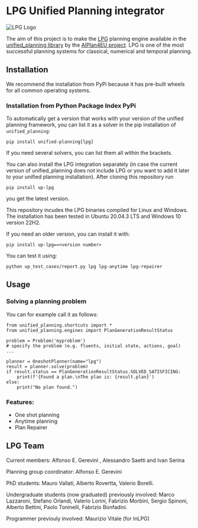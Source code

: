 # LPG Unified Planning integrator

![LPG Logo](https://github.com/aiplan4eu/up-lpg/blob/master/logoLPG.gif "LPG Logo")

The aim of this project is to make the [LPG](https://lpg.unibs.it)
planning engine available in the [unified_planning
library](https://github.com/aiplan4eu/unified-planning) by the
[AIPlan4EU project](https://www.aiplan4eu-project.eu/). LPG
is one of the most successful planning systems for classical, numerical and temporal planning.


## Installation

We recommend the installation from PyPi because it has pre-built wheels for all common operating systems.

### Installation from Python Package Index PyPi

To automatically get a version that works with your version of the unified planning framework, you can list it as a solver in the pip installation of ```unified_planning```:

```
pip install unified-planning[lpg]
```

If you need several solvers, you can list them all within the brackets.

You can also install the LPG integration separately (in case the current version of unified_planning does not include LPG or you want to add it later to your unified planning installation). After cloning this repository run

```pip install up-lpg```

you get the latest version. 

This repository incudes the LPG binaries compiled for Linux and Windows. The installation has been tested in Ubuntu 20.04.3 LTS and Windows 10 version 22H2.

If you need an older version, you can install it with:

```
pip install up-lpg==<version number>
```

You can test it using:
```
python up_test_cases/report.py lpg lpg-anytime lpg-repairer 
```

## Usage

### Solving a planning problem
You can for example call it as follows:

```
from unified_planning.shortcuts import *
from unified_planning.engines import PlanGenerationResultStatus

problem = Problem('myproblem')
# specify the problem (e.g. fluents, initial state, actions, goal)
...

planner = OneshotPlanner(name="lpg")
result = planner.solve(problem)
if result.status == PlanGenerationResultStatus.SOLVED_SATISFICING:
    print(f'{Found a plan.\nThe plan is: {result.plan}')
else:
    print("No plan found.")
```


### Features:
- One shot planning
- Anytime planning
- Plan Repairer


## LPG Team

Current members: Alfonso E. Gerevini , Alessandro Saetti and Ivan Serina

Planning group coordinator: Alfonso E. Gerevini

PhD students: Mauro Vallati, Alberto Rovertta, Valerio Borelli.

Undergraduate students (now graduated) previously involved: Marco Lazzaroni, Stefano Orlandi, Valerio Lorini, Fabrizio Morbini, Sergio Spinoni, Alberto Bettini, Paolo Toninelli, Fabrizio Bonfadini.

Programmer previouly involved: Maurizio Vitale (for InLPG)
 

